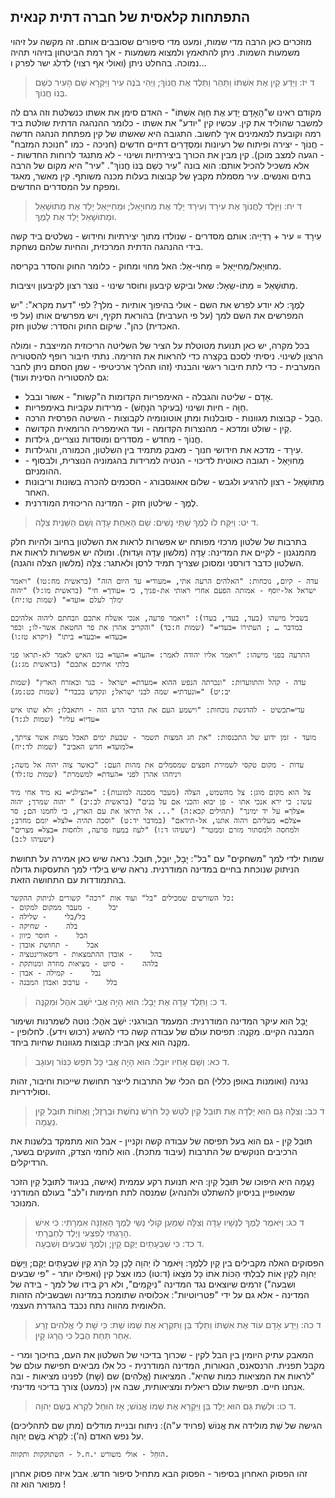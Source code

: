## התפתחות קלאסית של חברה דתית קנאית

מוזכרים כאן הרבה מדי שמות, ומעט מדי סיפורים שסובבים אותם. זה מקשה על זיהוי משמעות השמות.
ניתן להתאמץ ולמצוא משמעות - אך רמת הביטחון בזיהוי תהיה נמוכה.
בהחלט ניתן (ואולי אף רצוי) לדלג ישר לפרק ו...

> ד יז: וַיֵּדַע קַיִן אֶת אִשְׁתּוֹ וַתַּהַר וַתֵּלֶד אֶת חֲנוֹךְ; וַיְהִי בֹּנֶה עִיר וַיִּקְרָא שֵׁם הָעִיר כְּשֵׁם בְּנוֹ חֲנוֹךְ.  

מקודם ראינו ש"הָאָדָם יָדַע אֶת חַוָּה אִשְׁתּוֹ" - האדם סימן את אשתו כנשלטת וזה גרם לה למשבר שהוליד את קין. עכשיו קין "יודע" את אשתו - כלומר ההנהגה הדתית שולטת ביד רמה וקובעת למאמינים איך לחשוב.
התגובה היא שאשתו של קין מפתחת הנהגה חדשה - חֲנוֹךְ - יצירה ופיתוח של רעיונות ומִסְדָרִים דתיים חדשים (חניכה - כמו "חנוכת המזבח" - הגעה למצב מוכן).
קין מבין את הכורך ביצירתיות ושינוי - לא מתנגד לרוחות החדשות - אלא משכיל להכיל אותם: הוא בונה "עִיר כְּשֵׁם בְּנוֹ חֲנוֹךְ". "עיר" היא מקום של הרבה בתים ואנשים. עיר מסמלת מקבץ של קבוצות בעלות מכנה משותף. קין מאשר, מאגד ומפקח על המסדרים החדשים.

> ד יח: וַיִּוָּלֵד לַחֲנוֹךְ אֶת עִירָד וְעִירָד יָלַד אֶת מְחוּיָאֵל; וּמְחִיּיָאֵל יָלַד אֶת מְתוּשָׁאֵל וּמְתוּשָׁאֵל יָלַד אֶת לָמֶךְ.  

עִירָד = עיר + רְדִיַיה: אותם מסדרים - שנולדו מתוך יצירתיות וחידוש - נשלטים ביד קשה בידי ההנהגה הדתית המרכזית, והחיות שלהם נשחקת.

מְחוּיָאֵל/מְחִיּיָאֵל = מַחוּי-אֵל: האל מחוי ומחוק - כלומר החוק והסדר בקריסה.

מְתוּשָׁאֵל = מֵתוֹ-שַאָל: שאל וביקש קיבעון וחוסר שינוי - נוצר רצון לקיבעון ויציבות.

לֶמֶךְ: לא יודע לפרש את השם - אולי בהיפוך אותיות - מלך?  לפי "דעת מקרא": "יש המפרשים את השם למך (על פי הערבית) בהוראת תקיף, ויש מפרשים אותו (על פי האכדית) כהן".
שיקום החוק והסדר: שלטון חזק.

בכל מקרה, יש כאן תנועת מטוטלת על הציר של השליטה הריכוזית המייצבת - ומולה הרצון לשינוי.
ניסיתי לסכם בקצרה כדי להראות את הזרימה. נתתי חיבור רופף להסטוריה המערבית - כדי לתת חיבור ריגשי והבנתי (זהו תהליך ארכיטיפי - שמן הסתם ניתן לחבר גם להסטוריה הסינית ועוד):

- אָדָם    - שליטה והגבלה    - האימפריות הקדומות ה"קשות" - אשור ובבל.
- חַוָּה    - חיות ושינוי (בעיקר הנָּחָשׁ)    - מרידות עקביות באימפריות.
- הֶבֶל    - קבוצות מגוונות    - סובלנות ומתן אוטונומיה לקבוצות - השיטה הפרסית הרכה.
- קַיִן    - שולט ומדכא    - מהנצרות הקדומה - ועד האימפריה הרומאית הקדושה.
- חֲנוֹךְ    - מחדש    - מסדרים ומוסדות נוצריים, גילדות.
- עִירָד    - מדכא את חידושי חנוך    - מאבק מתמיד בין השלטון, הכמורה, והגילדות.
- מְחוּיָאֵל    - תגובה כאוטית לדיכוי    - הנטיה למרידות בהגמוניה הנוצרית, ולבסוף - ההומניזם.
- מְתוּשָׁאֵל    - רצון להרגיע ולגבש    - שלום אאוגסבורג - הסכמים להכרה בשונות וריבונות האחר.
- לֶמֶךְ    - שילטון חזק    - המדינה הריכוזית המודרנית.

> ד יט: וַיִּקַּח לוֹ לֶמֶךְ שְׁתֵּי נָשִׁים:  שֵׁם הָאַחַת עָדָה וְשֵׁם הַשֵּׁנִית צִלָּה.  

בתרבות של שלטון מרכזי מפותח יש אפשרות לראות את השלטון בחיוב ולהיות חלק מהמנגנון - לקיים את המדינה: עָדָה (מלשון עֶדָה ועֵדוּת). ומולה יש אפשרות לראות את השלטון כדבר דורסני ומסוכן שצריך תמיד לרסן ולאתגר: צִלָּה (מלשון הצלה והגנה).

```lexical
עדה - קיום, נוכחות: "האלהים הרעה אתי, =מעודי= עד היום הזה" (בראשית מח:טו) "ויאמר ישראל אל-יוסף - אמותה הפעם אחרי ראותי את-פניך, כי =עודך= חי" (בראשית מו:ל) "יהוה ימלך לעלם =ועד=" (שמות טו:יח)
```

```lexical
בשביל מישהו (בעד, בעדי, בעדו): "ויאמר פרעה, אנכי אשלח אתכם וזבחתם ליהוה אלהיכם במדבר … ; העתירו =בעדי=" (שמות ח:כד) "והקריב אהרן את פר החטאת אשר-לו; וכפר =בעדו= =ובעד= ביתו" (ויקרא טז:ו)
```

```lexical
התרעה בפני מישהו: "ויאמר אליו יהודה לאמר: =העד= =העד= בנו האיש לאמר לא-תראו פני בלתי אחיכם אתכם" (בראשית מג:ג)
```

```lexical
עדה - קהל והתוועדות: "ונכרתה הנפש ההוא =מעדת= ישראל - בגר ובאזרח הארץ" (שמות יב:יט) "=ונעדתי= שמה לבני ישראל; ונקדש בכבדי" (שמות כט:מג)
```

```lexical
עדי=תכשיט - להדגשת נוכחות: "וישמע העם את הדבר הרע הזה - ויתאבלו; ולא שתו איש =עדיו= עליו" (שמות לג:ד)
```

```lexical
מועד - זמן ידוע של התכנסות: "את חג המצות תשמר - שבעת ימים תאכל מצות אשר צויתך, =למועד= חדש האביב" (שמות לד:יח)
```

```lexical
עדות - מקום טקסי לשמירת חפצים שמסמלים את מהות העם: "כאשר צוה יהוה אל משה; ויניחהו אהרן לפני =העדת= למשמרת" (שמות טז:לד)
```


```lexical
צל הוא מקום מוגן: צל מהשמש, הצלה (מעבר מסכנה למוגנות): "=הצילני= נא מיד אחי מיד עשו: כי ירא אנכי אתו - פן יבוא והכני אם על בנים" (בראשית לב:יב) " יהוה שמרך; יהוה =צלך= על יד ימינך" (תהילים קכא:ה) "... אל תיראו את עם הארץ, כי לחמנו הם; סר =צלם= מעליהם ויהוה אתנו, אל-תיראם" (במדבר יד:ט) "וסכה תהיה =לצל= יומם מחרב; ולמחסה ולמסתור מזרם וממטר" (ישעיהו ד:ו) "לעוז במעוז פרעה, ולחסות =בצל= מצרים" (ישעיהו ל:ב)
```

שמות ילדי למך "משחקים" עם "בל": יָבָל, יוּבָל, תּוּבַל.
נראה שיש כאן אמירה על תחושת הניתוק שנוכחת בחיים במדינה המודרנית.
נראה שיש בילדי למך התעסקות גדולה בהתמודדות עם התחושה הזאת.

```lexical
כל השורשים שמכילים "בל" ועוד אות "רכה" קשורים לניתוק ההקשר:
- יבל    - מעבר ממקום למקום
- בל/בלי    - שלילה
- בלה    - שחיקה
- הבל    - חוסר כיוון
- אבל    - תחושת אובדן
- בהל    - אובדן ההתמצאות - דיסאורינטציה
- בלהה    - סיוט - מציאות מוזרה ומנותקת
- נבל    - קמילה - אבדן
- בלל    - ערבוב ואבדן המבנה
```

> ד כ: וַתֵּלֶד עָדָה אֶת יָבָל:  הוּא הָיָה אֲבִי יֹשֵׁב אֹהֶל וּמִקְנֶה.  

יָבָל הוא עיקר המדינה המודרנית: המעמד הבורגני:
יֹשֵׁב אֹהֶל: נוטה לשמרנות ושימור המבנה הקיים.
מִקְנֶה: תפיסת עולם של עבודה קשה כדי להשיג (רכוש וידע).
לחלופין - מִקְנֶה הוא צאן הבית: קבוצות מגוונות שחיות ביחד.

> ד כא: וְשֵׁם אָחִיו יוּבָל:  הוּא הָיָה אֲבִי כָּל תֹּפֵשׂ כִּנּוֹר וְעוּגָב.  

נגינה (ואומנות באופן כללי) הם הכלי של התרבות לייצר תחושת שייכות וחיבור, זהות וסולידריות.

> ד כב: וְצִלָּה גַם הִוא יָלְדָה אֶת תּוּבַל קַיִן לֹטֵשׁ כָּל חֹרֵשׁ נְחֹשֶׁת וּבַרְזֶל; וַאֲחוֹת תּוּבַל קַיִן נַעֲמָה.  

תּוּבַל קַיִן - גם הוא בעל תפיסה של עבודה קשה וקניין - אבל הוא מתמקד בלשנות את הרכיבים הנוקשים של התרבות (עיבוד מתכת). הוא לוחמי הצדק, הזועקים בשער, הרדיקלים.

נַעֲמָה היא היפוכו של תּוּבַל קַיִן: היא תנועת רקע עממית (אישה, בניגוד לתּוּבַל קַיִן הזכר שמאופיין בניסיון להשתלט ולהנהיג) שמנסה לתת חמימות ו"לב" בעולם המודרני המנוכר.

> ד כג: וַיֹּאמֶר לֶמֶךְ לְנָשָׁיו עָדָה וְצִלָּה שְׁמַעַן קוֹלִי נְשֵׁי לֶמֶךְ הַאְזֵנָּה אִמְרָתִי:  כִּי אִישׁ הָרַגְתִּי לְפִצְעִי וְיֶלֶד לְחַבֻּרָתִי.  
> ד כד: כִּי שִׁבְעָתַיִם יֻקַּם קָיִן; וְלֶמֶךְ שִׁבְעִים וְשִׁבְעָה.  

הפסוקים האלה מקבילים בין קָיִן ללֶמֶךְ:
וַיֹּאמֶר לוֹ יְהוָה לָכֵן כָּל הֹרֵג קַיִן שִׁבְעָתַיִם יֻקָּם; וַיָּשֶׂם יְהוָה לְקַיִן אוֹת לְבִלְתִּי הַכּוֹת אֹתוֹ כָּל מֹצְאוֹ (ד:טו)
כמו אצל קין (ואפילו יותר - "פי שבעים ושבעה") זרמים שיוצאים נגד המדינה "נִיקָמִים", ולא רק בידו של למך - בידה של המדינה - אלא גם על ידי "פטריוטיות": אכלוסיה שתומכת במדינה ושבשבילה הזהות הלאומית מהווה נתח נכבד בהגדרת העצמי.

> ד כה: וַיֵּדַע אָדָם עוֹד אֶת אִשְׁתּוֹ וַתֵּלֶד בֵּן וַתִּקְרָא אֶת שְׁמוֹ שֵׁת:  כִּי שָׁת לִי אֱלֹהִים זֶרַע אַחֵר תַּחַת הֶבֶל כִּי הֲרָגוֹ קָיִן.  

המאבק עתיק היומין בין הבל לקין - שכרוך בדיכוי של השלטון את העם, בחיכוך ומרי - מקבל תפנית.
הרנסאנס, הנאורות, המדינה המודרנית - כל אלו מביאים תפישת עולם של "לראות את המציאות כמות שהיא".
המציאות (אֱלֹהִים) שם (שָׁת) לפנינו מציאות - ובה אנחנו חיים. תפישת עולם ריאלית ומציאותית, שבה אין (כמעט) צורך בדיכוי מדינתי.

> ד כו: וּלְשֵׁת גַּם הוּא יֻלַּד בֵּן וַיִּקְרָא אֶת שְׁמוֹ אֱנוֹשׁ; אָז הוּחַל לִקְרֹא בְּשֵׁם יְהוָה.  

הגישה של שֵׁת מולידה את אֱנוֹשׁ (פרויד ע"ה): ניתוח ובניית מודלים (מתן שם לתהליכים) על נפש האדם (ה’): לִקְרֹא בְּשֵׁם יְהוָה.

```lexical
הוּחַל - אולי משורש י.ח.ל - השתוקקות ותקווה.
```

זהו הפסוק האחרון בסיפור - הפסוק הבא מתחיל סיפור חדש. אבל איזה פסוק אחרון מפואר הוא זה !


